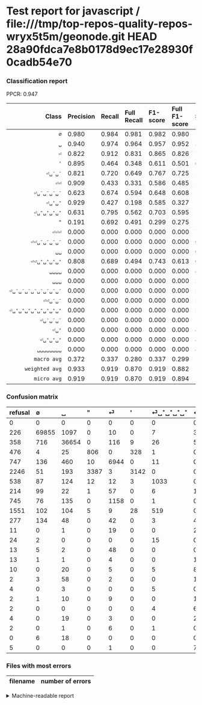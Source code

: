 # Test report for javascript / file:///tmp/top-repos-quality-repos-wryx5t5m/geonode.git HEAD 28a90fdca7e8b0178d9ec17e28930f0cadb54e70

### Classification report

PPCR: 0.947

| Class | Precision | Recall | Full Recall | F1-score | Full F1-score | Support | Full Support | PPCR |
|------:|:----------|:-------|:------------|:---------|:---------|:--------|:-------------|:-----|
| `∅` | 0.980| 0.984| 0.981| 0.982| 0.980| 71003| 71229| 0.997 |
| `␣` | 0.940| 0.974| 0.964| 0.957| 0.952| 37646| 38004| 0.991 |
| `⏎` | 0.822| 0.912| 0.831| 0.865| 0.826| 7611| 8358| 0.911 |
| `'` | 0.895| 0.464| 0.348| 0.611| 0.501| 6776| 9022| 0.751 |
| `⏎␣⁻␣⁻` | 0.821| 0.720| 0.649| 0.767| 0.725| 2551| 2828| 0.902 |
| `⏎⏎` | 0.909| 0.433| 0.331| 0.586| 0.485| 2423| 3168| 0.765 |
| `⏎␣⁻␣⁻␣⁻␣⁻` | 0.623| 0.674| 0.594| 0.648| 0.608| 1577| 1791| 0.881 |
| `⏎␣⁺␣⁺` | 0.929| 0.427| 0.198| 0.585| 0.327| 1348| 2899| 0.465 |
| `⏎␣⁺␣⁺␣⁺␣⁺` | 0.631| 0.795| 0.562| 0.703| 0.595| 1300| 1838| 0.707 |
| `"` | 0.191| 0.692| 0.491| 0.299| 0.275| 1164| 1640| 0.710 |
| `⏎⏎⏎` | 0.000| 0.000| 0.000| 0.000| 0.000| 79| 92| 0.859 |
| `⏎⏎␣⁻␣⁻␣⁻␣⁻` | 0.000| 0.000| 0.000| 0.000| 0.000| 65| 76| 0.855 |
| `␣␣` | 0.000| 0.000| 0.000| 0.000| 0.000| 65| 67| 0.970 |
| `⏎⏎␣⁺␣⁺␣⁺␣⁺` | 0.808| 0.689| 0.494| 0.743| 0.613| 61| 85| 0.718 |
| `␣␣␣␣` | 0.000| 0.000| 0.000| 0.000| 0.000| 45| 55| 0.818 |
| `␣␣␣` | 0.000| 0.000| 0.000| 0.000| 0.000| 28| 32| 0.875 |
| `⏎␣⁻␣⁻␣⁻␣⁻␣⁻␣⁻␣⁻␣⁻` | 0.000| 0.000| 0.000| 0.000| 0.000| 26| 39| 0.667 |
| `⏎⏎␣⁻␣⁻` | 0.000| 0.000| 0.000| 0.000| 0.000| 24| 26| 0.923 |
| `⏎␣⁺␣⁺␣⁺␣⁺␣⁺␣⁺␣⁺␣⁺` | 0.000| 0.000| 0.000| 0.000| 0.000| 24| 24| 1.000 |
| `⏎␣⁻␣⁻␣⁻` | 0.000| 0.000| 0.000| 0.000| 0.000| 13| 15| 0.867 |
| `⏎␣⁺` | 0.000| 0.000| 0.000| 0.000| 0.000| 8| 10| 0.800 |
| `⏎␣⁺␣⁺␣⁺` | 0.000| 0.000| 0.000| 0.000| 0.000| 8| 12| 0.667 |
| `␣␣␣␣␣␣␣␣` | 0.000| 0.000| 0.000| 0.000| 0.000| 8| 13| 0.615 |
| `macro avg` | 0.372| 0.337| 0.280| 0.337| 0.299| 133853| 141323| 0.947 |
| `weighted avg` | 0.933| 0.919| 0.870| 0.919| 0.882| 133853| 141323| 0.947 |
| `micro avg` | 0.919| 0.919| 0.870| 0.919| 0.894| 133853| 141323| 0.947 |

### Confusion matrix

|refusal|  ∅| ␣| "| ⏎| '| ⏎␣⁺␣⁺␣⁺␣⁺| ⏎␣⁻␣⁻␣⁻␣⁻| ⏎⏎| ⏎␣⁺␣⁺| ⏎␣⁻␣⁻| ⏎⏎␣⁻␣⁻␣⁻␣⁻| ⏎⏎␣⁺␣⁺␣⁺␣⁺| ⏎⏎⏎| ⏎␣⁻␣⁻␣⁻␣⁻␣⁻␣⁻␣⁻␣⁻| ␣␣␣␣| ␣␣| ⏎␣⁺␣⁺␣⁺| ⏎⏎␣⁻␣⁻| ⏎␣⁻␣⁻␣⁻| ␣␣␣| ⏎␣⁺| ⏎␣⁺␣⁺␣⁺␣⁺␣⁺␣⁺␣⁺␣⁺| ␣␣␣␣␣␣␣␣| 
|:---|:---|:---|:---|:---|:---|:---|:---|:---|:---|:---|:---|:---|:---|:---|:---|:---|:---|:---|:---|:---|:---|:---|:---|
|0 |0 |0 |0 |0 |0 |0 |0 |0 |0 |0 |0 |0 |0 |0 |0 |0 |0 |0 |0 |0 |0 |0 |0 |
|226 |69855 |1097 |0 |10 |0 |7 |30 |0 |1 |3 |0 |0 |0 |0 |0 |0 |0 |0 |0 |0 |0 |0 |0 |
|358 |716 |36654 |0 |116 |9 |26 |58 |12 |20 |35 |0 |0 |0 |0 |0 |0 |0 |0 |0 |0 |0 |0 |0 |
|476 |4 |25 |806 |0 |328 |1 |0 |0 |0 |0 |0 |0 |0 |0 |0 |0 |0 |0 |0 |0 |0 |0 |0 |
|747 |136 |460 |10 |6944 |0 |11 |0 |47 |0 |3 |0 |0 |0 |0 |0 |0 |0 |0 |0 |0 |0 |0 |0 |
|2246 |51 |193 |3387 |3 |3142 |0 |0 |0 |0 |0 |0 |0 |0 |0 |0 |0 |0 |0 |0 |0 |0 |0 |0 |
|538 |87 |124 |12 |12 |3 |1033 |0 |4 |21 |0 |0 |4 |0 |0 |0 |0 |0 |0 |0 |0 |0 |0 |0 |
|214 |99 |22 |1 |57 |0 |6 |1063 |0 |0 |329 |0 |0 |0 |0 |0 |0 |0 |0 |0 |0 |0 |0 |0 |
|745 |76 |135 |0 |1158 |0 |1 |0 |1048 |0 |0 |0 |5 |0 |0 |0 |0 |0 |0 |0 |0 |0 |0 |0 |
|1551 |102 |104 |5 |9 |28 |519 |0 |5 |575 |0 |0 |1 |0 |0 |0 |0 |0 |0 |0 |0 |0 |0 |0 |
|277 |134 |48 |0 |42 |0 |3 |488 |0 |0 |1836 |0 |0 |0 |0 |0 |0 |0 |0 |0 |0 |0 |0 |0 |
|11 |0 |1 |0 |19 |0 |0 |26 |1 |0 |18 |0 |0 |0 |0 |0 |0 |0 |0 |0 |0 |0 |0 |0 |
|24 |2 |0 |0 |0 |0 |15 |0 |0 |2 |0 |0 |42 |0 |0 |0 |0 |0 |0 |0 |0 |0 |0 |0 |
|13 |5 |2 |0 |48 |0 |0 |0 |24 |0 |0 |0 |0 |0 |0 |0 |0 |0 |0 |0 |0 |0 |0 |0 |
|13 |1 |1 |0 |4 |0 |0 |15 |0 |0 |5 |0 |0 |0 |0 |0 |0 |0 |0 |0 |0 |0 |0 |0 |
|10 |0 |20 |0 |5 |0 |5 |8 |7 |0 |0 |0 |0 |0 |0 |0 |0 |0 |0 |0 |0 |0 |0 |0 |
|2 |3 |58 |0 |2 |0 |0 |1 |1 |0 |0 |0 |0 |0 |0 |0 |0 |0 |0 |0 |0 |0 |0 |0 |
|4 |0 |3 |0 |0 |0 |5 |0 |0 |0 |0 |0 |0 |0 |0 |0 |0 |0 |0 |0 |0 |0 |0 |0 |
|2 |1 |10 |0 |9 |0 |0 |1 |1 |0 |2 |0 |0 |0 |0 |0 |0 |0 |0 |0 |0 |0 |0 |0 |
|2 |0 |0 |0 |0 |0 |4 |6 |0 |0 |3 |0 |0 |0 |0 |0 |0 |0 |0 |0 |0 |0 |0 |0 |
|4 |0 |19 |0 |3 |0 |0 |2 |3 |0 |1 |0 |0 |0 |0 |0 |0 |0 |0 |0 |0 |0 |0 |0 |
|2 |0 |1 |0 |6 |0 |1 |0 |0 |0 |0 |0 |0 |0 |0 |0 |0 |0 |0 |0 |0 |0 |0 |0 |
|0 |6 |18 |0 |0 |0 |0 |0 |0 |0 |0 |0 |0 |0 |0 |0 |0 |0 |0 |0 |0 |0 |0 |0 |
|5 |0 |0 |0 |1 |0 |0 |7 |0 |0 |0 |0 |0 |0 |0 |0 |0 |0 |0 |0 |0 |0 |0 |0 |

### Files with most errors

| filename | number of errors|
|:----:|:-----|

<details>
    <summary>Machine-readable report</summary>
```json
{
  "cl_report": {"\"": {"f1-score": 0.2993500464252553, "precision": 0.19095001184553423, "recall": 0.6924398625429553, "support": 1164}, "\u0027": {"f1-score": 0.6109274742368268, "precision": 0.8951566951566952, "recall": 0.46369539551357736, "support": 6776}, "macro avg": {"f1-score": 0.33678790627899025, "precision": 0.3717213658012781, "recall": 0.3374774701442096, "support": 133853}, "micro avg": {"f1-score": 0.9189035733229737, "precision": 0.9189035733229737, "recall": 0.9189035733229737, "support": 133853}, "weighted avg": {"f1-score": 0.918514040786038, "precision": 0.9332495732443072, "recall": 0.9189035733229737, "support": 133853}, "\u2205": {"f1-score": 0.9819301241908617, "precision": 0.9800359157103173, "recall": 0.9838316690844049, "support": 71003}, "\u23ce": {"f1-score": 0.8648110094028271, "precision": 0.821969696969697, "recall": 0.9123636841413744, "support": 7611}, "\u23ce\u23ce": {"f1-score": 0.5861297539149888, "precision": 0.9089332176929749, "recall": 0.4325216673545192, "support": 2423}, "\u23ce\u23ce\u23ce": {"f1-score": 0.0, "precision": 0.0, "recall": 0.0, "support": 79}, "\u23ce\u23ce\u2423\u207a\u2423\u207a\u2423\u207a\u2423\u207a": {"f1-score": 0.743362831858407, "precision": 0.8076923076923077, "recall": 0.6885245901639344, "support": 61}, "\u23ce\u23ce\u2423\u207b\u2423\u207b": {"f1-score": 0.0, "precision": 0.0, "recall": 0.0, "support": 24}, "\u23ce\u23ce\u2423\u207b\u2423\u207b\u2423\u207b\u2423\u207b": {"f1-score": 0.0, "precision": 0.0, "recall": 0.0, "support": 65}, "\u23ce\u2423\u207a": {"f1-score": 0.0, "precision": 0.0, "recall": 0.0, "support": 8}, "\u23ce\u2423\u207a\u2423\u207a": {"f1-score": 0.5846466700559227, "precision": 0.9289176090468497, "recall": 0.42655786350148367, "support": 1348}, "\u23ce\u2423\u207a\u2423\u207a\u2423\u207a": {"f1-score": 0.0, "precision": 0.0, "recall": 0.0, "support": 8}, "\u23ce\u2423\u207a\u2423\u207a\u2423\u207a\u2423\u207a": {"f1-score": 0.7034388832141639, "precision": 0.6310323762981063, "recall": 0.7946153846153846, "support": 1300}, "\u23ce\u2423\u207a\u2423\u207a\u2423\u207a\u2423\u207a\u2423\u207a\u2423\u207a\u2423\u207a\u2423\u207a": {"f1-score": 0.0, "precision": 0.0, "recall": 0.0, "support": 24}, "\u23ce\u2423\u207b\u2423\u207b": {"f1-score": 0.7672377768491433, "precision": 0.8214765100671141, "recall": 0.7197177577420619, "support": 2551}, "\u23ce\u2423\u207b\u2423\u207b\u2423\u207b": {"f1-score": 0.0, "precision": 0.0, "recall": 0.0, "support": 13}, "\u23ce\u2423\u207b\u2423\u207b\u2423\u207b\u2423\u207b": {"f1-score": 0.647775746496039, "precision": 0.6234604105571847, "recall": 0.6740646797717185, "support": 1577}, "\u23ce\u2423\u207b\u2423\u207b\u2423\u207b\u2423\u207b\u2423\u207b\u2423\u207b\u2423\u207b\u2423\u207b": {"f1-score": 0.0, "precision": 0.0, "recall": 0.0, "support": 26}, "\u2423": {"f1-score": 0.956511527772341, "precision": 0.9399666623926144, "recall": 0.9736492588854061, "support": 37646}, "\u2423\u2423": {"f1-score": 0.0, "precision": 0.0, "recall": 0.0, "support": 65}, "\u2423\u2423\u2423": {"f1-score": 0.0, "precision": 0.0, "recall": 0.0, "support": 28}, "\u2423\u2423\u2423\u2423": {"f1-score": 0.0, "precision": 0.0, "recall": 0.0, "support": 45}, "\u2423\u2423\u2423\u2423\u2423\u2423\u2423\u2423": {"f1-score": 0.0, "precision": 0.0, "recall": 0.0, "support": 8}},
  "cl_report_full": {"\"": {"f1-score": 0.2750383893533527, "precision": 0.19095001184553423, "recall": 0.49146341463414633, "support": 1640}, "\u0027": {"f1-score": 0.5014363230130865, "precision": 0.8951566951566952, "recall": 0.34825980935491024, "support": 9022}, "macro avg": {"f1-score": 0.29949143320705124, "precision": 0.3717213658012781, "recall": 0.2801639426963342, "support": 141323}, "micro avg": {"f1-score": 0.8939587754746054, "precision": 0.9189035733229737, "recall": 0.8703325007252889, "support": 141323}, "weighted avg": {"f1-score": 0.8821245678856874, "precision": 0.9271628314566479, "recall": 0.8703325007252889, "support": 141323}, "\u2205": {"f1-score": 0.9803728939631037, "precision": 0.9800359157103173, "recall": 0.9807101040306617, "support": 71229}, "\u23ce": {"f1-score": 0.826371533975961, "precision": 0.821969696969697, "recall": 0.830820770519263, "support": 8358}, "\u23ce\u23ce": {"f1-score": 0.4850728997917149, "precision": 0.9089332176929749, "recall": 0.33080808080808083, "support": 3168}, "\u23ce\u23ce\u23ce": {"f1-score": 0.0, "precision": 0.0, "recall": 0.0, "support": 92}, "\u23ce\u23ce\u2423\u207a\u2423\u207a\u2423\u207a\u2423\u207a": {"f1-score": 0.6131386861313869, "precision": 0.8076923076923077, "recall": 0.49411764705882355, "support": 85}, "\u23ce\u23ce\u2423\u207b\u2423\u207b": {"f1-score": 0.0, "precision": 0.0, "recall": 0.0, "support": 26}, "\u23ce\u23ce\u2423\u207b\u2423\u207b\u2423\u207b\u2423\u207b": {"f1-score": 0.0, "precision": 0.0, "recall": 0.0, "support": 76}, "\u23ce\u2423\u207a": {"f1-score": 0.0, "precision": 0.0, "recall": 0.0, "support": 10}, "\u23ce\u2423\u207a\u2423\u207a": {"f1-score": 0.3268902785673678, "precision": 0.9289176090468497, "recall": 0.19834425664022076, "support": 2899}, "\u23ce\u2423\u207a\u2423\u207a\u2423\u207a": {"f1-score": 0.0, "precision": 0.0, "recall": 0.0, "support": 12}, "\u23ce\u2423\u207a\u2423\u207a\u2423\u207a\u2423\u207a": {"f1-score": 0.5945323741007196, "precision": 0.6310323762981063, "recall": 0.5620239390642002, "support": 1838}, "\u23ce\u2423\u207a\u2423\u207a\u2423\u207a\u2423\u207a\u2423\u207a\u2423\u207a\u2423\u207a\u2423\u207a": {"f1-score": 0.0, "precision": 0.0, "recall": 0.0, "support": 24}, "\u23ce\u2423\u207b\u2423\u207b": {"f1-score": 0.7252617025478965, "precision": 0.8214765100671141, "recall": 0.6492220650636492, "support": 2828}, "\u23ce\u2423\u207b\u2423\u207b\u2423\u207b": {"f1-score": 0.0, "precision": 0.0, "recall": 0.0, "support": 15}, "\u23ce\u2423\u207b\u2423\u207b\u2423\u207b\u2423\u207b": {"f1-score": 0.6081235697940504, "precision": 0.6234604105571847, "recall": 0.5935231714126187, "support": 1791}, "\u23ce\u2423\u207b\u2423\u207b\u2423\u207b\u2423\u207b\u2423\u207b\u2423\u207b\u2423\u207b\u2423\u207b": {"f1-score": 0.0, "precision": 0.0, "recall": 0.0, "support": 39}, "\u2423": {"f1-score": 0.9520643125235393, "precision": 0.9399666623926144, "recall": 0.9644774234291127, "support": 38004}, "\u2423\u2423": {"f1-score": 0.0, "precision": 0.0, "recall": 0.0, "support": 67}, "\u2423\u2423\u2423": {"f1-score": 0.0, "precision": 0.0, "recall": 0.0, "support": 32}, "\u2423\u2423\u2423\u2423": {"f1-score": 0.0, "precision": 0.0, "recall": 0.0, "support": 55}, "\u2423\u2423\u2423\u2423\u2423\u2423\u2423\u2423": {"f1-score": 0.0, "precision": 0.0, "recall": 0.0, "support": 13}},
  "ppcr": 0.9471423618236239
}
```
</details>
